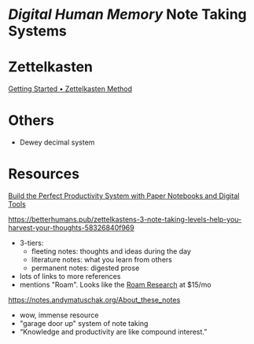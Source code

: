 # *Digital* *Human* *Memory* Note Taking Systems

# Zettelkasten
[Getting Started • Zettelkasten Method](https://zettelkasten.de/posts/overview/)

# Others
* Dewey decimal system

# Resources
[Build the Perfect Productivity System with Paper Notebooks and Digital Tools](https://zapier.com/blog/digital-and-paper-note-taking-systems/)

https://betterhumans.pub/zettelkastens-3-note-taking-levels-help-you-harvest-your-thoughts-58326840f969
* 3-tiers:
  * fleeting notes: thoughts and ideas during the day
  * literature notes: what you learn from others
  * permanent notes: digested prose
* lots of links to more references
* mentions "Roam". Looks like the [Roam Research](https://roamresearch.com/) at $15/mo

https://notes.andymatuschak.org/About_these_notes
* wow, immense resource
* "garage door up" system of note taking
* “Knowledge and productivity are like compound interest.”
